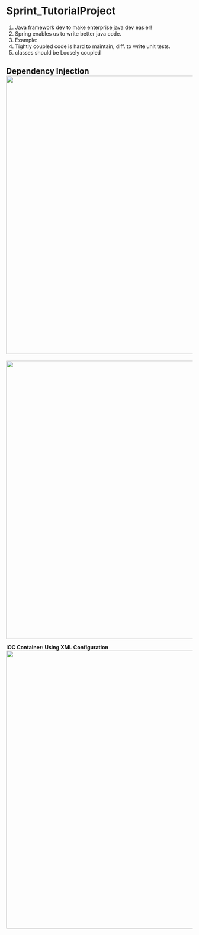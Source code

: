 # Sprint_TutorialProject

1. Java framework dev to make enterprise java dev easier!
2. Spring enables us to write better java code.
3. Example:
4. Tightly coupled code is hard to maintain, diff. to write unit tests.
5. classes should be Loosely coupled

**Dependency Injection**
<br>
<img src="https://user-images.githubusercontent.com/66110984/283212532-c571d85d-c152-4ec7-a7dc-94fa554c1139.png" width="750">
<br>
--------------------------------------
<img src="https://user-images.githubusercontent.com/66110984/283212668-80f19131-bd49-43f5-9404-3b161d1e3f1f.png" width="750">

**IOC Container: Using XML Configuration**
<img src="https://github.com/Vaibhavwani11/Sprint_TutorialProject/raw/main/Screenshot%202023-11-17%20173027.png" width="750">
